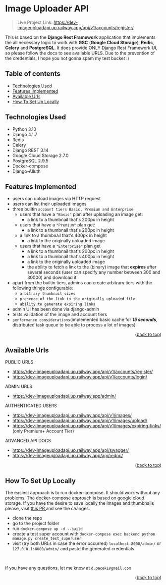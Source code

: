 # Image Uploader API
<div id="top"></div>

> Live Project Link: https://dev-imageuploadapi.up.railway.app/api/v1/accounts/register/

This is based on the **Django Rest Framework** application that implements the all necessary logic to work with **GSC** (**Google Cloud Storage**), **Redis**, **Celery** and **PostgreSQL**.
It does provide ONLY Django Rest Framework UI, so please follow the docs to see available URLS. 
Due to the prevention of the credentials, I hope you not gonna spam my test bucket :)

## Table of contents
* [Technologies Used](#technologies-used)
* [Features implemented](#features-implemented)
* [Available Urls](#available-urls)
* [How To Set Up Locally](#how-to-set-up-locally)

## Technologies Used
* Python 3.10
* Django 4.1.7
* Redis 
* Celery
* Django REST 3.14
* Google Cloud Storage 2.7.0
* PostgreSQL 2.9.5
* Docker-compose
* Django-Alluth

## Features Implemented
- users can upload images via HTTP request
- users can list their uploaded images
- three builtin `account tiers Basic, Premium and Enterprise`
  - users that have a `"Basic"` plan after uploading an image get: 
    - a link to a thumbnail that's 200px in height
  - users that have a `"Premium"` plan get:
    - a link to a thumbnail that's 200px in height
  - a link to a thumbnail that's 400px in height
    - a link to the originally uploaded image
  - users that have a `"Enterprise"` plan get
    - a link to a thumbnail that's 200px in height
    - a link to a thumbnail that's 400px in height
    - a link to the originally uploaded image
    - the ability to fetch a link to the (binary) image that **expires** after several seconds (user can specify any number between 300 and 30000) and download it
- apart from the builtin tiers, admins can create arbitrary tiers with the following things configurable:
  - `arbitrary thumbnail sizes`
  - `presence of the link to the originally uploaded file`
  - `ability to generate expiring links`
- admin UI has been done via django-admin
- tests validation of the image and account tiers
- `performance considerations`(implemented basic cache for _**15 seconds**_, distributed task queue to be able to process a lot of images)

<p align="right">(<a href="#top">back to top</a>)</p>

## Available Urls
PUBLIC URLS
- https://dev-imageuploadapi.up.railway.app/api/v1/accounts/register/
- https://dev-imageuploadapi.up.railway.app/api/v1/accounts/login/

ADMIN URLS
- https://dev-imageuploadapi.up.railway.app/admin/

AUTHENTICATED USERS
- https://dev-imageuploadapi.up.railway.app/api/v1/images/
- https://dev-imageuploadapi.up.railway.app/api/v1/images/upload/
- https://dev-imageuploadapi.up.railway.app/api/v1/images/expiring-links/ (only Premium+ Account Tier)

ADVANCED API DOCS 
- https://dev-imageuploadapi.up.railway.app/api/swagger/
- https://dev-imageuploadapi.up.railway.app/api/redoc/

<p align="right">(<a href="#top">back to top</a>)</p>

## How To Set Up Locally
The easiest approach is to run docker-compose. It should work without any problems.
The docker-compose approach is based on google cloud storage. If you have the desire to save locally 
the images and thumbnails please, visit <a href="https://github.com/fortyfortyy/ImageUploadApi/pull/6"> this PR </a> and see the changes.

- clone the repo 
- go to the project folder
- run `docker-compose up -d --build`
- create a test super account with `docker-compose exec backend python manage.py create_test_superuser`
- visit (try both URLs in case the error occurred) `localhost:8000/admin/` or `127.0.0.1:8000/admin/` and paste the generated credentials

<br />

If you have any questions, let me know at `d.pacek1@gmail.com`
<p align="right">(<a href="#top">back to top</a>)</p>
